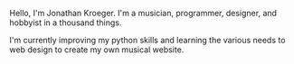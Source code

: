 Hello, I'm Jonathan Kroeger. I'm a musician, programmer, designer, and hobbyist in a thousand things.

I'm currently improving my python skills and learning the various needs to web design to create my own musical website.
